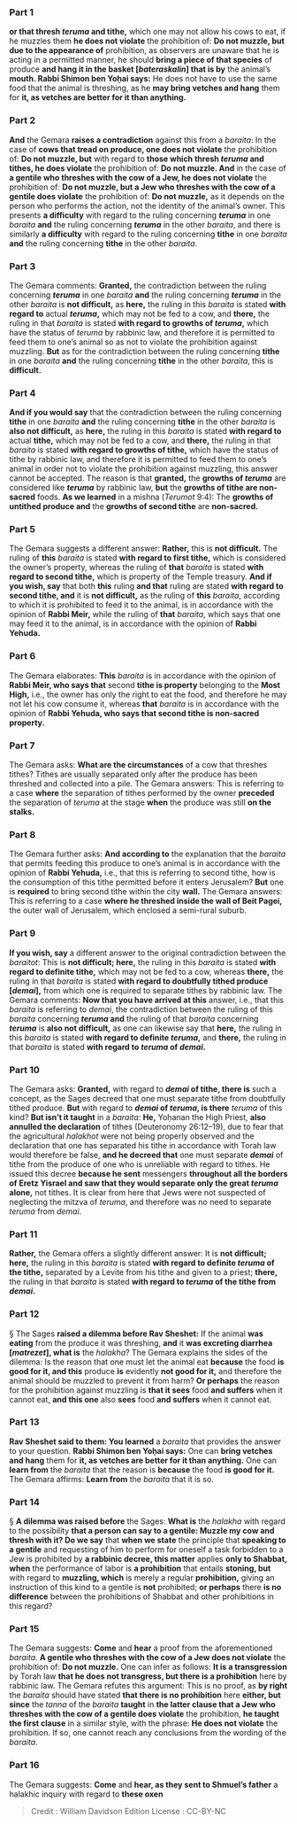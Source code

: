 
### Part 1
<b>or that thresh <i>teruma</i> and tithe,</b> which one may not allow his cows to eat, if he muzzles them <b>he does not violate</b> the prohibition of: <b>Do not muzzle, but due to the appearance of</b> prohibition, as observers are unaware that he is acting in a permitted manner, he should <b>bring a piece of that species</b> of produce <b>and hang it in the basket [<i>bateraskalin</i>] that is by</b> the animal’s <b>mouth. Rabbi Shimon ben Yoḥai says:</b> He does not have to use the same food that the animal is threshing, as he <b>may bring vetches and hang</b> them for <b>it, as vetches are better for it than anything.</b>

### Part 2
<b>And</b> the Gemara <b>raises a contradiction</b> against this from a <i>baraita</i>: In the case of <b>cows that tread on produce, one does not violate</b> the prohibition of: <b>Do not muzzle, but</b> with regard to <b>those which thresh <i>teruma</i> and tithes, he does violate</b> the prohibition of: <b>Do not muzzle. And</b> in the case of <b>a gentile who threshes with the cow of a Jew, he does not violate</b> the prohibition of: <b>Do not muzzle, but a Jew who threshes with the cow of a gentile does violate</b> the prohibition of: <b>Do not muzzle,</b> as it depends on the person who performs the action, not the identity of the animal’s owner. This presents <b>a difficulty</b> with regard to the ruling concerning <b><i>teruma</i></b> in one <i>baraita</i> <b>and</b> the ruling concerning <b><i>teruma</i></b> in the other <i>baraita</i>, and there is similarly <b>a difficulty</b> with regard to the ruling concerning <b>tithe</b> in one <i>baraita</i> <b>and</b> the ruling concerning <b>tithe</b> in the other <i>baraita</i>.

### Part 3
The Gemara comments: <b>Granted,</b> the contradiction between the ruling concerning <b><i>teruma</i></b> in one <i>baraita</i> <b>and</b> the ruling concerning <b><i>teruma</i></b> in the other <i>baraita</i> is <b>not difficult,</b> as <b>here,</b> the ruling in this <i>baraita</i> is stated <b>with regard to</b> actual <b><i>teruma</i>,</b> which may not be fed to a cow, and <b>there,</b> the ruling in that <i>baraita</i> is stated <b>with regard to growths of <i>teruma</i>,</b> which have the status of <i>teruma</i> by rabbinic law, and therefore it is permitted to feed them to one’s animal so as not to violate the prohibition against muzzling. <b>But</b> as for the contradiction between the ruling concerning <b>tithe</b> in one <i>baraita</i> <b>and</b> the ruling concerning <b>tithe</b> in the other <i>baraita</i>, this is <b>difficult.</b>

### Part 4
<b>And if you would say</b> that the contradiction between the ruling concerning <b>tithe</b> in one <i>baraita</i> <b>and</b> the ruling concerning <b>tithe</b> in the other <i>baraita</i> is <b>also not difficult,</b> as <b>here,</b> the ruling in this <i>baraita</i> is stated <b>with regard to</b> actual <b>tithe,</b> which may not be fed to a cow, and <b>there,</b> the ruling in that <i>baraita</i> is stated <b>with regard to growths of tithe,</b> which have the status of tithe by rabbinic law, and therefore it is permitted to feed them to one’s animal in order not to violate the prohibition against muzzling, this answer cannot be accepted. The reason is that <b>granted,</b> the <b>growths of <i>teruma</i></b> are considered like <b><i>teruma</i></b> by rabbinic law, <b>but</b> the <b>growths of tithe are non-sacred</b> foods. <b>As we learned</b> in a mishna (<i>Terumot</i> 9:4): The <b>growths of untithed produce and</b> the <b>growths of second tithe</b> are <b>non-sacred.</b>

### Part 5
The Gemara suggests a different answer: <b>Rather,</b> this is <b>not difficult.</b> The ruling of <b>this</b> <i>baraita</i> is stated <b>with regard to first tithe,</b> which is considered the owner’s property, whereas the ruling of <b>that</b> <i>baraita</i> is stated <b>with regard to second tithe,</b> which is property of the Temple treasury. <b>And if you wish, say</b> that both <b>this</b> ruling <b>and that</b> ruling are stated <b>with regard to second tithe, and</b> it is <b>not difficult,</b> as the ruling of <b>this</b> <i>baraita</i>, according to which it is prohibited to feed it to the animal, is in accordance with the opinion of <b>Rabbi Meir,</b> while the ruling of <b>that</b> <i>baraita</i>, which says that one may feed it to the animal, is in accordance with the opinion of <b>Rabbi Yehuda.</b>

### Part 6
The Gemara elaborates: <b>This</b> <i>baraita</i> is in accordance with the opinion of <b>Rabbi Meir, who says that</b> second <b>tithe is property</b> belonging to the <b>Most High,</b> i.e., the owner has only the right to eat the food, and therefore he may not let his cow consume it, whereas <b>that</b> <i>baraita</i> is in accordance with the opinion of <b>Rabbi Yehuda, who says that second tithe is non-sacred property.</b>

### Part 7
The Gemara asks: <b>What are the circumstances</b> of a cow that threshes tithes? Tithes are usually separated only after the produce has been threshed and collected into a pile. The Gemara answers: This is referring to a case <b>where</b> the separation of tithes performed by the owner <b>preceded</b> the separation of <i>teruma</i> at the stage <b>when</b> the produce was still <b>on the stalks.</b>

### Part 8
The Gemara further asks: <b>And according to</b> the explanation that the <i>baraita</i> that permits feeding this produce to one’s animal is in accordance with the opinion of <b>Rabbi Yehuda,</b> i.e., that this is referring to second tithe, how is the consumption of this tithe permitted before it enters Jerusalem? <b>But</b> one is <b>required</b> to bring second tithe within the city <b>wall.</b> The Gemara answers: This is referring to a case <b>where he threshed inside the wall of Beit Pagei,</b> the outer wall of Jerusalem, which enclosed a semi-rural suburb.

### Part 9
<b>If you wish, say</b> a different answer to the original contradiction between the <i>baraitot</i>: This is <b>not difficult; here,</b> the ruling in this <i>baraita</i> is stated <b>with regard to definite tithe,</b> which may not be fed to a cow, whereas <b>there,</b> the ruling in that <i>baraita</i> is stated <b>with regard to doubtfully tithed produce [<i>demai</i>],</b> from which one is required to separate tithes by rabbinic law. The Gemara comments: <b>Now that you have arrived at this</b> answer, i.e., that this <i>baraita</i> is referring to <i>demai</i>, the contradiction between the ruling of this <i>baraita</i> concerning <b><i>teruma</i> and</b> the ruling of that <i>baraita</i> concerning <b><i>teruma</i></b> is <b>also not difficult,</b> as one can likewise say that <b>here,</b> the ruling in this <i>baraita</i> is stated <b>with regard to definite <i>teruma</i>,</b> and <b>there,</b> the ruling in that <i>baraita</i> is stated <b>with regard to <i>teruma</i> of <i>demai</i>.</b>

### Part 10
The Gemara asks: <b>Granted,</b> with regard to <b><i>demai</i> of tithe, there is</b> such a concept, as the Sages decreed that one must separate tithe from doubtfully tithed produce. <b>But</b> with regard to <b><i>demai</i> of <i>teruma</i>, is there</b> <i>teruma</i> of this kind? <b>But isn’t it taught</b> in a <i>baraita</i>: <b>He,</b> Yoḥanan the High Priest, <b>also annulled the declaration</b> of tithes (Deuteronomy 26:12–19), due to fear that the agricultural <i>halakhot</i> were not being properly observed and the declaration that one has separated his tithe in accordance with Torah law would therefore be false, <b>and he decreed that</b> one must separate <b><i>demai</i></b> of tithe from the produce of one who is unreliable with regard to tithes. He issued this decree <b>because he sent</b> messengers <b>throughout all the borders of Eretz Yisrael and saw that they would separate only the great <i>teruma</i> alone,</b> not tithes. It is clear from here that Jews were not suspected of neglecting the mitzva of <i>teruma</i>, and therefore was no need to separate <i>teruma</i> from <i>demai</i>.

### Part 11
<b>Rather,</b> the Gemara offers a slightly different answer: It is <b>not difficult; here,</b> the ruling in this <i>baraita</i> is stated <b>with regard to definite <i>teruma</i> of the tithe,</b> separated by a Levite from his tithe and given to a priest; <b>there,</b> the ruling in that <i>baraita</i> is stated <b>with regard to <i>teruma</i> of the tithe from <i>demai</i>.</b>

### Part 12
§ The Sages <b>raised a dilemma before Rav Sheshet:</b> If the animal <b>was eating</b> from the produce it was threshing, <b>and</b> it <b>was excreting diarrhea [<i>matrezet</i>], what is</b> the <i>halakha</i>? The Gemara explains the sides of the dilemma: Is the reason that one must let the animal eat <b>because</b> the food <b>is good for it, and this</b> produce <b>is</b> evidently <b>not good for it,</b> and therefore the animal should be muzzled to prevent it from harm? <b>Or perhaps</b> the reason for the prohibition against muzzling is <b>that it sees</b> food <b>and suffers</b> when it cannot eat, <b>and this one</b> also <b>sees</b> food <b>and suffers</b> when it cannot eat.

### Part 13
<b>Rav Sheshet said to them: You learned</b> a <i>baraita</i> that provides the answer to your question. <b>Rabbi Shimon ben Yoḥai says:</b> One can <b>bring vetches and hang</b> them for <b>it, as vetches are better for it than anything.</b> One can <b>learn from</b> the <i>baraita</i> that the reason is <b>because</b> the food <b>is good for it.</b> The Gemara affirms: <b>Learn from</b> the <i>baraita</i> that it is so.

### Part 14
§ <b>A dilemma was raised before</b> the Sages: <b>What is</b> the <i>halakha</i> with regard to the possibility <b>that a person can say to a gentile: Muzzle my cow and thresh with it? Do we say</b> that <b>when we state</b> the principle that <b>speaking to a gentile</b> and requesting of him to perform for oneself a task forbidden to a Jew is prohibited by <b>a rabbinic decree, this matter</b> applies <b>only to Shabbat, when</b> the performance of labor is <b>a prohibition</b> that entails <b>stoning, but</b> with regard to <b>muzzling, which</b> is merely a regular <b>prohibition,</b> giving an instruction of this kind to a gentile is <b>not</b> prohibited; <b>or perhaps</b> there <b>is no difference</b> between the prohibitions of Shabbat and other prohibitions in this regard?

### Part 15
The Gemara suggests: <b>Come</b> and <b>hear</b> a proof from the aforementioned <i>baraita</i>. <b>A gentile who threshes with the cow of a Jew does not violate</b> the prohibition of: <b>Do not muzzle.</b> One can infer as follows: <b>It is a transgression</b> by Torah law <b>that he does not transgress, but there is a prohibition</b> here by rabbinic law. The Gemara refutes this argument: This is no proof, as <b>by right</b> the <i>baraita</i> should have stated <b>that there is no prohibition</b> here <b>either, but since</b> the <i>tanna</i> of the <i>baraita</i> <b>taught</b> in <b>the latter clause that a Jew who threshes with the cow of a gentile does violate</b> the prohibition, <b>he taught the first clause</b> in a similar style, with the phrase: <b>He does not violate</b> the prohibition. If so, one cannot reach any conclusions from the wording of the <i>baraita</i>.

### Part 16
The Gemara suggests: <b>Come</b> and <b>hear, as they sent to Shmuel’s father</b> a halakhic inquiry with regard to <b>these oxen</b>

>Credit : William Davidson Edition
>License : CC-BY-NC